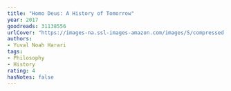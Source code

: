 ```yaml
---
title: "Homo Deus: A History of Tomorrow"
year: 2017
goodreads: 31138556
urlCover: "https://images-na.ssl-images-amazon.com/images/S/compressed.photo.goodreads.com/books/1468760805i/31138556.jpg"
authors:
- Yuval Noah Harari
tags:
- Philosophy
- History
rating: 4
hasNotes: false
---
```


